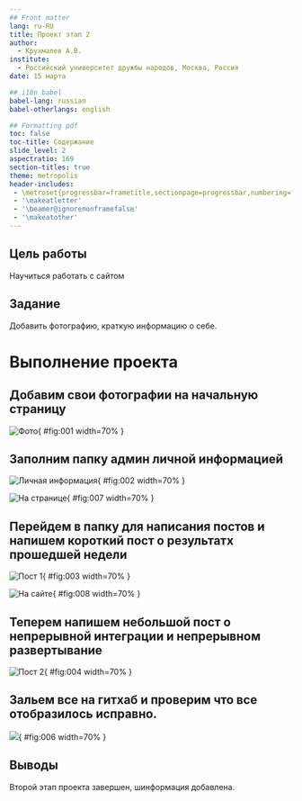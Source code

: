 ```yaml
---
## Front matter
lang: ru-RU
title: Проект этап 2
author:
  - Крухмалев А.В.
institute:
  - Российский университет дружбы народов, Москва, Россия
date: 15 марта

## i18n babel
babel-lang: russian
babel-otherlangs: english

## Formatting pdf
toc: false
toc-title: Содержание
slide_level: 2
aspectratio: 169
section-titles: true
theme: metropolis
header-includes:
 - \metroset{progressbar=frametitle,sectionpage=progressbar,numbering=fraction}
 - '\makeatletter'
 - '\beamer@ignorenonframefalse'
 - '\makeatother'
---
```


## Цель работы

Научиться работать с сайтом

## Задание

Добавить фотографию, краткую информацию о себе.

# Выполнение проекта

## Добавим свои фотографии на начальную страницу

![Фото](image/1.png){ #fig:001 width=70% }

## Заполним папку админ личной информацией 

![Личная информация](image/2.png){ #fig:002 width=70% }

![На странице](image/4.png){ #fig:007 width=70% }

## Перейдем в папку для написания постов и напишем короткий пост о результатх прошедшей недели

![Пост 1](image/3.png){ #fig:003 width=70% }

![На сайте](image/5.png){ #fig:008 width=70% }

## Теперем напишем небольшой пост о непрерывной интеграции и непрерывном развертывание

![Пост 2](image/6.png){ #fig:004 width=70% }

## Зальем все на гитхаб и проверим что все отобразилось исправно.

![](image/7.jpg){ #fig:006 width=70% }
## Выводы

Второй этап проекта завершен, шинформация добавлена.
